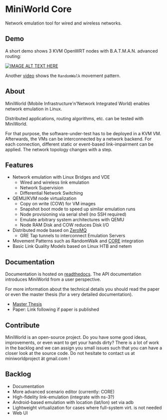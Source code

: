 # MiniWorld Core

Network emulation tool for wired and wireless networks.

## Demo

A short demo shows 3 KVM OpenWRT nodes with B.A.T.M.A.N. advanced routing:

[![IMAGE ALT TEXT HERE](https://img.youtube.com/vi/j6D-43Tso04/0.jpg)](https://youtu.be/j6D-43Tso04?list=PLU2J7CyV0Bom-gBxH_NdKPX8jfrQDtS5v)

Another [video](https://youtu.be/6VG-qg2IhgM?list=PLU2J7CyV0Bom-gBxH_NdKPX8jfrQDtS5v) shows the `RandomWalk` movement pattern.

## About
MiniWorld (Mobile Infrastructure'n'Network Integrated World) enables network emulation in Linux.

Distributed applications, routing algorithms, etc. can be tested with MiniWorld.

For that purpose, the software-under-test has to be deployed in a KVM VM. Afterwards, the VMs can be interconnected by a network backend. For each connection, different static or event-based link-impairment can be applied. The network topology changes with a step.

## Features
- Network emulation with Linux Bridges and VDE
	- Wired and wireless link emulation
	- Network Supervision
	- Differential Network Switching
- QEMU/KVM node virtualization
    - Copy on write (COW) for VM images
    - Snapshot boot mode to speed up similar emulation runs
    - Node provisioning via serial shell (no SSH required)
    - Emulate arbitrary system architectures with QEMU
    - Node RAM Disk and COW reduces Disk I/O
- Distributed mode based on [ZeroMQ](http://zeromq.org)
    - GRE Tap tunnels to interconnect Emulation Servers
- Movement Patterns such as RandomWalk and [CORE](https://www.nrl.navy.mil/itd/ncs/products/core) integration
- Basic Link Quality Models based on Linux HTB and netem

## Documentation

Documentation is hosted on [readthedocs](http://miniworld-core.readthedocs.io/).
The API documentation introduces MiniWorld from a user perspective.

For more information about the technical details you should read the paper or even the master thesis (for a very detailed documentation).

- [Master Thesis](https://www.dropbox.com/s/rgyfqgkh2freq82/master_thesis_nils_schmidt_two_side.pdf?dl=0)
- Paper: Link following if paper is published

## Contribute
MiniWorld is an open-source project.
Do you have some good ideas, improvements, or even want to get your hands dirty?
There is a lot of work in the backlog and we can assign you small issues such that you can have a closer look at the source code.
Do not hesitate to contact us at miniworldproject ät gmail.com !

## Backlog
- Documentation
- More advanced scenario editor (currently: CORE)
- High-fidelity link-emulation (integrate with ns-3?)
- Android-based emulation with location (lat/lon) set via adb
- Lightweight virtualization for cases where full-system virt. is not needed
- Web UI
